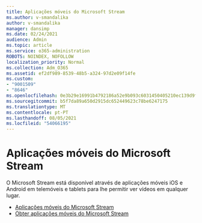 ```yaml
---
title: Aplicações móveis do Microsoft Stream
ms.author: v-smandalika
author: v-smandalika
manager: dansimp
ms.date: 02/24/2021
audience: Admin
ms.topic: article
ms.service: o365-administration
ROBOTS: NOINDEX, NOFOLLOW
localization_priority: Normal
ms.collection: Adm_O365
ms.assetid: ef2df989-8539-48b5-a324-97d2e09f14fe
ms.custom:
- "9001509"
- "8646"
ms.openlocfilehash: 0e3b29e16991b4792186a52e9b093c6031450405210ec139d9ff7edcc706284e
ms.sourcegitcommit: b5f7da89a650d2915dc652449623c78be6247175
ms.translationtype: MT
ms.contentlocale: pt-PT
ms.lasthandoff: 08/05/2021
ms.locfileid: "54066195"
---
```

# <a name="microsoft-stream-mobile-apps"></a>Aplicações móveis do Microsoft Stream

O Microsoft Stream está disponível através de aplicações móveis iOS e Android em telemóveis e tablets para lhe permitir ver vídeos em qualquer lugar.

- [Aplicações móveis do Microsoft Stream](https://docs.microsoft.com/stream/mobile-apps-overview)
- [Obter aplicações móveis do Microsoft Stream](https://docs.microsoft.com/stream/mobile-get-apps)
